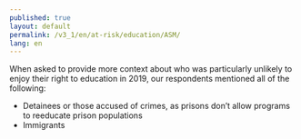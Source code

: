 ```yaml
---
published: true
layout: default
permalink: /v3_1/en/at-risk/education/ASM/
lang: en
---
```

When asked to provide more context about who was particularly unlikely to enjoy their right to education in 2019, our respondents mentioned all of the following:

-	Detainees or those accused of crimes, as prisons don’t allow programs to reeducate prison populations
-	Immigrants
